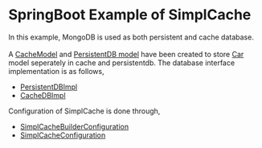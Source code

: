 # SpringBoot Example of SimplCache
In this example, MongoDB is used as both persistent and cache database.<br><br>
A [CacheModel]() and [PersistentDB model]() have been created to store [Car]() model seperately in cache and persistentdb.
The database interface implementation is as follows,
* [PersistentDBImpl]()
* [CacheDBImpl]()

Configuration of SimplCache is done through,<br>
* [SimplCacheBuilderConfiguration]()
* [SimplCacheConfiguration]()


